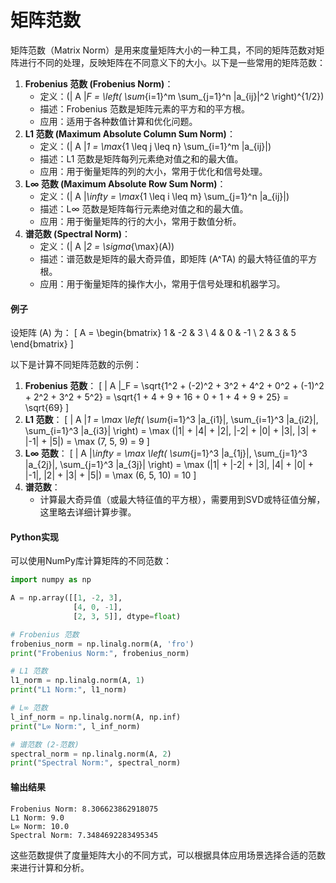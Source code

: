 # 矩阵范数

矩阵范数（Matrix Norm）是用来度量矩阵大小的一种工具，不同的矩阵范数对矩阵进行不同的处理，反映矩阵在不同意义下的大小。以下是一些常用的矩阵范数：

1. **Frobenius 范数 (Frobenius Norm)**：
   * 定义：(| A |_F = \left( \sum_{i=1}^m \sum\_{j=1}^n |a\_{ij}|^2 \right)^{1/2})
   * 描述：Frobenius 范数是矩阵元素的平方和的平方根。
   * 应用：适用于各种数值计算和优化问题。
2. **L1 范数 (Maximum Absolute Column Sum Norm)**：
   * 定义：(| A |_1 = \max_{1 \leq j \leq n} \sum\_{i=1}^m |a\_{ij}|)
   * 描述：L1 范数是矩阵每列元素绝对值之和的最大值。
   * 应用：用于衡量矩阵的列的大小，常用于优化和信号处理。
3. **L∞ 范数 (Maximum Absolute Row Sum Norm)**：
   * 定义：(| A |_\infty = \max_{1 \leq i \leq m} \sum\_{j=1}^n |a\_{ij}|)
   * 描述：L∞ 范数是矩阵每行元素绝对值之和的最大值。
   * 应用：用于衡量矩阵的行的大小，常用于数值分析。
4. **谱范数 (Spectral Norm)**：
   * 定义：(| A |_2 = \sigma_{\max}(A))
   * 描述：谱范数是矩阵的最大奇异值，即矩阵 (A^TA) 的最大特征值的平方根。
   * 应用：用于衡量矩阵的操作大小，常用于信号处理和机器学习。

#### 例子

设矩阵 (A) 为： \[ A = \begin{bmatrix} 1 & -2 & 3 \ 4 & 0 & -1 \ 2 & 3 & 5 \end{bmatrix} ]

以下是计算不同矩阵范数的示例：

1. **Frobenius 范数**： \[ | A |\_F = \sqrt{1^2 + (-2)^2 + 3^2 + 4^2 + 0^2 + (-1)^2 + 2^2 + 3^2 + 5^2} = \sqrt{1 + 4 + 9 + 16 + 0 + 1 + 4 + 9 + 25} = \sqrt{69} ]
2. **L1 范数**： \[ | A |_1 = \max \left( \sum_{i=1}^3 |a\_{i1}|, \sum\_{i=1}^3 |a\_{i2}|, \sum\_{i=1}^3 |a\_{i3}| \right) = \max (|1| + |4| + |2|, |-2| + |0| + |3|, |3| + |-1| + |5|) = \max (7, 5, 9) = 9 ]
3. **L∞ 范数**： \[ | A |_\infty = \max \left( \sum_{j=1}^3 |a\_{1j}|, \sum\_{j=1}^3 |a\_{2j}|, \sum\_{j=1}^3 |a\_{3j}| \right) = \max (|1| + |-2| + |3|, |4| + |0| + |-1|, |2| + |3| + |5|) = \max (6, 5, 10) = 10 ]
4. **谱范数**：
   * 计算最大奇异值（或最大特征值的平方根），需要用到SVD或特征值分解，这里略去详细计算步骤。

#### Python实现

可以使用NumPy库计算矩阵的不同范数：

```python
import numpy as np

A = np.array([[1, -2, 3],
              [4, 0, -1],
              [2, 3, 5]], dtype=float)

# Frobenius 范数
frobenius_norm = np.linalg.norm(A, 'fro')
print("Frobenius Norm:", frobenius_norm)

# L1 范数
l1_norm = np.linalg.norm(A, 1)
print("L1 Norm:", l1_norm)

# L∞ 范数
l_inf_norm = np.linalg.norm(A, np.inf)
print("L∞ Norm:", l_inf_norm)

# 谱范数 (2-范数)
spectral_norm = np.linalg.norm(A, 2)
print("Spectral Norm:", spectral_norm)
```

#### 输出结果

```plaintext
Frobenius Norm: 8.306623862918075
L1 Norm: 9.0
L∞ Norm: 10.0
Spectral Norm: 7.3484692283495345
```

这些范数提供了度量矩阵大小的不同方式，可以根据具体应用场景选择合适的范数来进行计算和分析。
